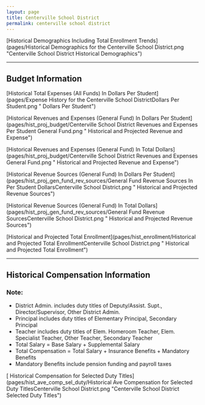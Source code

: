 ```yaml
---
layout: page
title: Centerville School District
permalink: centerville school district
---
```



[Historical Demographics Including Total Enrollment Trends](pages/Historical Demographics for the Centerville School District.png "Centerville School District Historical Demographics")

___

## Budget Information

[Historical Total Expenses (All Funds) In Dollars Per Student](pages/Expense History for the Centerville School DistrictDollars Per Student.png " Dollars Per Student")

[Historical Revenues and Expenses (General Fund) In Dollars Per Student](pages/hist_proj_budget/Centerville School District Revenues and Expenses Per Student General Fund.png " Historical and Projected Revenue and Expense")

[Historical Revenues and Expenses (General Fund) In Total Dollars](pages/hist_proj_budget/Centerville School District Revenues and Expenses General Fund.png " Historical and Projected Revenue and Expense")

[Historical Revenue Sources (General Fund) In Dollars Per Student](pages/hist_proj_gen_fund_rev_sources/General Fund Revenue Sources In Per Student DollarsCenterville School District.png " Historical and Projected Revenue Sources")

[Historical Revenue Sources (General Fund) In Total Dollars](pages/hist_proj_gen_fund_rev_sources/General Fund Revenue SourcesCenterville School District.png " Historical and Projected Revenue Sources")

[Historical and Projected Total Enrollment](pages/hist_enrollment/Historical and Projected Total EnrollmentCenterville School District.png " Historical and Projected Total Enrollment")


___

## Historical Compensation Information
### Note:
- District Admin. includes duty titles of Deputy/Assist. Supt., Director/Supervisor, Other District Admin.
- Principal includes duty titles of Elementary Principal, Secondary Principal
- Teacher includes duty titles of Elem. Homeroom Teacher, Elem. Specialist Teacher, Other Teacher, Secondary Teacher
- Total Salary = Base Salary + Supplemental Salary
- Total Compensation = Total Salary + Insurance Benefits + Mandatory Benefits
- Mandatory Benefits include pension funding and payroll taxes

[ Historical Compensation for Selected Duty Titles](pages/hist_ave_comp_sel_duty/Historical Ave Compensation for Selected Duty TitlesCenterville School District.png "Centerville School District Selected Duty Titles")


